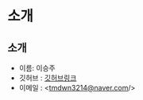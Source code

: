 # 소개


소개
------------
* 이름: 이승주
* 깃허브 : [깃허브링크](https://github.com/leeSJ96 "github link")
* 이메일 : <tmdwn3214@naver.com/>
